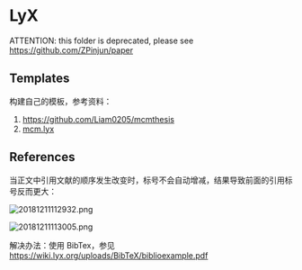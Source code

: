 # LyX

ATTENTION: this folder is deprecated, please see https://github.com/ZPinjun/paper

## Templates

构建自己的模板，参考资料：

1. https://github.com/Liam0205/mcmthesis
2. [mcm.lyx](./templates/mcm.lyx)

## References

当正文中引用文献的顺序发生改变时，标号不会自动增减，结果导致前面的引用标号反而更大：

![20181211112932.png](https://i.loli.net/2018/12/11/5c0f2f2598c78.png)

![20181211113005.png](https://i.loli.net/2018/12/11/5c0f2f3eb5907.png)

解决办法：使用 BibTex，参见 https://wiki.lyx.org/uploads/BibTeX/biblioexample.pdf